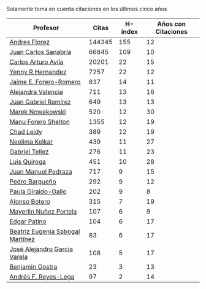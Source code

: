Solamente toma en cuenta citaciones en los últimos cinco años

Profesor | Citas | H-index | Años con Citaciones |
----  | ----- | --- | --- |
[Andres Florez](https://scholar.google.com.co/citations?user=SUG6ga0AAAAJ&hl=en) | 144345 | 155 |  12 | 
[Juan Carlos Sanabria](https://scholar.google.com/citations?user=ExNZQTIAAAAJ&hl=en)| 66845 | 109 | 10 |
[Carlos Arturo Avila](https://scholar.google.com.co/citations?user=jitNa1QAAAAJ&hl=en)| 20201 | 22 | 15 |
[Yenny R Hernandez](https://scholar.google.com.co/citations?user=KXWwfMMAAAAJ&hl=en) | 7257 | 22 | 12 | 
[Jaime E. Forero-Romero](https://scholar.google.com.co/citations?user=TLTK6WgAAAAJ&hl=en) | 837 | 14 | 11 |
[Alejandra Valencia](https://scholar.google.com.co/citations?user=7Fa-MFYAAAAJ&hl=en) | 711 | 13 | 16 |
[Juan Gabriel Ramírez](https://scholar.google.com.co/citations?user=q0NfAgEAAAAJ&hl=en) | 649 | 13 | 13 |
[Marek Nowakowski](https://scholar.google.com.co/citations?user=ctFaBNQAAAAJ&hl=en) | 520 | 12 | 30 |
[Manu Forero Shelton](https://scholar.google.com.co/citations?user=0_jvORsAAAAJ&hl=en) | 1355 | 12 | 19 |
[Chad Leidy](https://scholar.google.com.co/citations?user=n-rGcH4AAAAJ&hl=en) | 389 | 12 | 19 |
[Neelima Kelkar](https://scholar.google.com.co/citations?user=BMxIj5AAAAAJ&hl=en) | 439 | 11 | 27 |
[Gabriel Tellez](https://scholar.google.com.co/citations?user=1JHuoIAAAAAJ&hl=en) | 276 | 11 | 23 |
[Luis Quiroga](https://scholar.google.com.co/citations?user=PPvfyVwAAAAJ&hl=en) | 451 | 10 | 28 |
[Juan Manuel Pedraza](https://scholar.google.com.co/citations?user=x8-YWMsAAAAJ&hl=en) | 717 | 9 | 15 |
[Pedro Bargueño](https://scholar.google.com.co/citations?user=euepDO8AAAAJ&hl=en) | 292 | 9 | 12 |
[Paula Giraldo-Gallo](https://scholar.google.com/citations?user=Gr5FaIoAAAAJ) | 202 | 9 | 8 |
[Alonso Botero](https://scholar.google.com.co/citations?user=e06A7mUAAAAJ&hl=en) | 315 | 7 | 19 |
[Mayerlin Nuñez Portela](https://scholar.google.com.co/citations?user=znFnm4wAAAAJ&hl=en) | 107 | 6 | 9 |
[Edgar Patino](https://scholar.google.com.co/citations?user=bx4dJNgAAAAJ&hl=en) | 104 | 6 | 17 | 
[Beatriz Eugenia Sabogal Martínez](https://scholar.google.com.co/citations?user=T-0RjQYAAAAJ&hl=en) | 83 | 6 | 17 |
[José Alejandro García Varela](https://scholar.google.com.co/citations?user=iA0H5dgAAAAJ&hl=en) | 108 | 5 | 17 |
[Benjamin Oostra](https://scholar.google.com/citations?user=A-57orIAAAAJ&hl=en&oi=ao)| 23 | 3 | 13 |
[Andrés F. Reyes-Lega](https://scholar.google.com.co/citations?user=04V0g64AAAAJ&hl=en) | 97 | 2 | 14 | 



